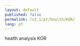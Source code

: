 ```yaml
---
layout: default
published: false
permalink: /v3_1/pt/health/KOR/
lang: pt
---
```


health analysis KOR
